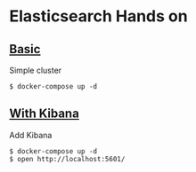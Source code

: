 Elasticsearch Hands on
===

[Basic](./basic)
---

Simple cluster

```shell-session
$ docker-compose up -d
```

[With Kibana](./kibana)
---

Add Kibana

```shell-session
$ docker-compose up -d
$ open http://localhost:5601/
```
